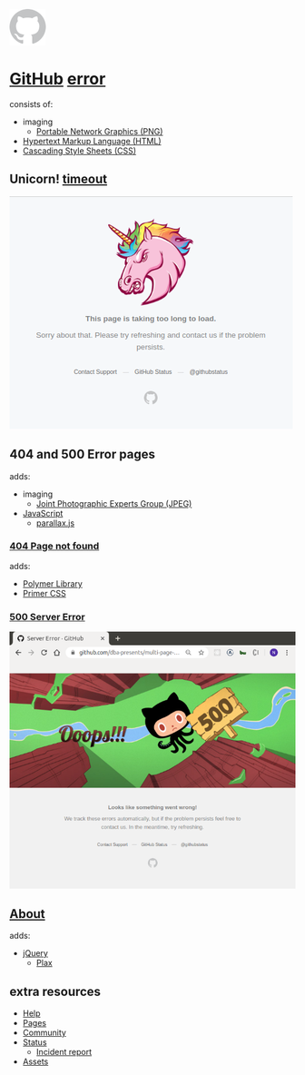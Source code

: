 ![logo-img-2x](./public/logo-img-2x.png?raw=true "logo-img-2x")

# [GitHub](https://github.com) [error](https://en.wikipedia.org/wiki/Error)

consists of:
- imaging
   - [Portable Network Graphics (PNG)](https://en.wikipedia.org/wiki/Portable_Network_Graphics)
- [Hypertext Markup Language (HTML)](https://en.wikipedia.org/wiki/HTML)
- [Cascading Style Sheets (CSS)](https://en.wikipedia.org/wiki/Cascading_Style_Sheets)

## Unicorn! [timeout](https://en.wikipedia.org/wiki/Timeout_(computing))

![Unicorn!](./docs/unicorn!.png?raw=true "Unicorn!")

## 404 and 500 Error pages

adds:
- imaging
   - [Joint Photographic Experts Group (JPEG)](https://en.wikipedia.org/wiki/JPEG)
- [JavaScript](https://en.wikipedia.org/wiki/JavaScript)
    - [parallax.js](https://matthew.wagerfield.com/parallax)

### [404 Page not found](https://github.com/404)

adds:
- [Polymer Library](https://polymer-library.polymer-project.org)
- [Primer CSS](https://primer.style/css)

### [500 Server Error](https://github.com/500)

![Server Error](./docs/server_error.png?raw=true "Server Error")

## [About](https://github.com/about)

adds:
- [jQuery](http://jquery.com)
    - [Plax](http://cameronmcefee.com/plax)

## extra resources

- [Help](https://help.github.com/en)
- [Pages](https://pages.github.com)
- [Community](https://github.community)
- [Status](https://www.githubstatus.com)
    - [Incident report](https://www.githubstatus.com/incidents/80d0cs6kpsps)
- [Assets](https://github.githubassets.com)